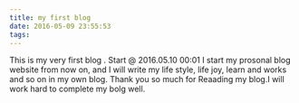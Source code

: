 ```yaml
---
title: my first blog
date: 2016-05-09 23:55:53
tags:
---
```

This is my very first blog .
Start @ 2016.05.10 00:01
I start my prosonal blog website from now on, and I will write my life style, life joy, learn and works and so on in my own blog.
Thank you so much for Reaading my blog.I will work hard to complete my bolg well.

